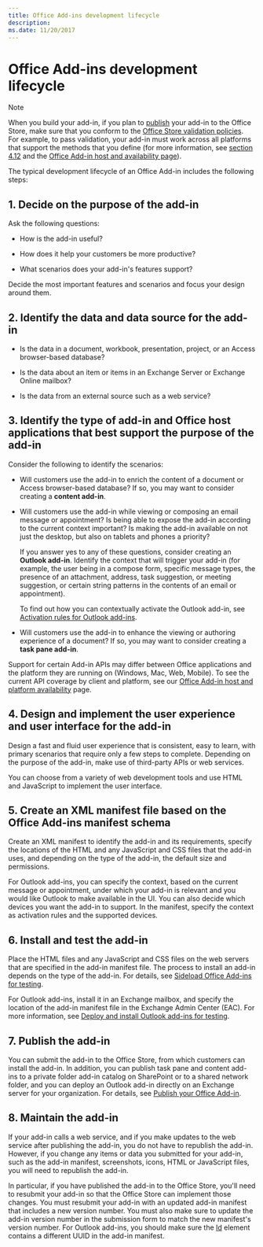 ```yaml
---
title: Office Add-ins development lifecycle
description: 
ms.date: 11/20/2017 
---
```


# Office Add-ins development lifecycle

> [!NOTE]
> When you build your add-in, if you plan to [publish](../publish/publish.md) your add-in to the Office Store, make sure that you conform to the [Office Store validation policies](https://msdn.microsoft.com/en-us/library/jj220035.aspx). For example, to pass validation, your add-in must work across all platforms that support the methods that you define (for more information, see [section 4.12](https://msdn.microsoft.com/en-us/library/jj220035.aspx#Anchor_3) and the [Office Add-in host and availability page](https://dev.office.com/add-in-availability)).

The typical development lifecycle of an Office Add-in includes the following steps:


## 1. Decide on the purpose of the add-in
    
Ask the following questions:
    
- How is the add-in useful? 
        
- How does it help your customers be more productive?
        
- What scenarios does your add-in's features support?
    
Decide the most important features and scenarios and focus your design around them. 

    
## 2. Identify the data and data source for the add-in
    
- Is the data in a document, workbook, presentation, project, or an Access browser-based database? 
    
- Is the data about an item or items in an Exchange Server or Exchange Online mailbox? 
    
- Is the data from an external source such as a web service?

    
## 3. Identify the type of add-in and Office host applications that best support the purpose of the add-in
    
Consider the following to identify the scenarios:
    
- Will customers use the add-in to enrich the content of a document or Access browser-based database? If so, you may want to consider creating a **content add-in**. 
    
- Will customers use the add-in while viewing or composing an email message or appointment? Is being able to expose the add-in according to the current context important? Is making the add-in available on not just the desktop, but also on tablets and phones a priority?
    
	If you answer yes to any of these questions, consider creating an **Outlook add-in**. Identify the context that will trigger your add-in (for example, the user being in a compose form, specific message types, the presence of an attachment, address, task suggestion, or meeting suggestion, or certain string patterns in the contents of an email or appointment). 
        
	To find out how you can contextually activate the Outlook add-in, see [Activation rules for Outlook add-ins](https://docs.microsoft.com/en-us/outlook/add-ins/activation-rules). 
    
- Will customers use the add-in to enhance the viewing or authoring experience of a document? If so, you may want to consider creating a **task pane add-in**. 

Support for certain Add-in APIs may differ between Office applications and the platform they are running on (Windows, Mac, Web, Mobile). To see the current API coverage by client and platform, see our [Office Add-in host and platform availability](https://dev.office.com/add-in-availability) page.  

    
## 4. Design and implement the user experience and user interface for the add-in
    
Design a fast and fluid user experience that is consistent, easy to learn, with primary scenarios that require only a few steps to complete. Depending on the purpose of the add-in, make use of third-party APIs or web services.
    
You can choose from a variety of web development tools and use HTML and JavaScript to implement the user interface.

    
## 5. Create an XML manifest file based on the Office Add-ins manifest schema
    
Create an XML manifest to identify the add-in and its requirements, specify the locations of the HTML and any JavaScript and CSS files that the add-in uses, and depending on the type of the add-in, the default size and permissions.
    
For Outlook add-ins, you can specify the context, based on the current message or appointment, under which your add-in is relevant and you would like Outlook to make available in the UI. You can also decide which devices you want the add-in to support. In the manifest, specify the context as activation rules and the supported devices.
    

## 6. Install and test the add-in
    
Place the HTML files and any JavaScript and CSS files on the web servers that are specified in the add-in manifest file. The process to install an add-in depends on the type of the add-in. For details, see [Sideload Office Add-ins for testing](../testing/create-a-network-shared-folder-catalog-for-task-pane-and-content-add-ins.md).
    
For Outlook add-ins, install it in an Exchange mailbox, and specify the location of the add-in manifest file in the Exchange Admin Center (EAC). For more information, see [Deploy and install Outlook add-ins for testing](https://docs.microsoft.com/en-us/outlook/add-ins/testing-and-tips).

    
## 7. Publish the add-in
    
You can submit the add-in to the Office Store, from which customers can install the add-in. In addition, you can publish task pane and content add-ins to a private folder add-in catalog on SharePoint or to a shared network folder, and you can deploy an Outlook add-in directly on an Exchange server for your organization. For details, see [Publish your Office Add-in](../publish/publish.md).
    
    
## 8. Maintain the add-in
    
If your add-in calls a web service, and if you make updates to the web service after publishing the add-in, you do not have to republish the add-in. However, if you change any items or data you submitted for your add-in, such as the add-in manifest, screenshots, icons, HTML or JavaScript files, you will need to republish the add-in. 
    
In particular, if you have published the add-in to the Office Store, you'll need to resubmit your add-in so that the Office Store can implement those changes. You must resubmit your add-in with an updated add-in manifest that includes a new version number. You must also make sure to update the add-in version number in the submission form to match the new manifest's version number. For Outlook add-ins, you should make sure the [Id](https://dev.office.com/reference/add-ins/manifest/id) element contains a different UUID in the add-in manifest.
    
